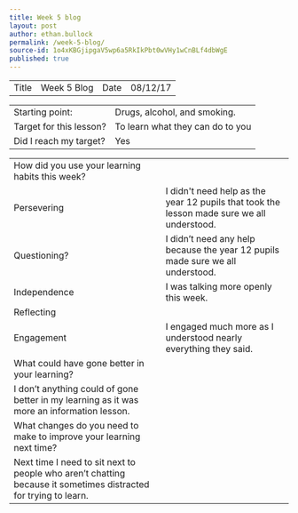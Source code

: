 ```yaml
---
title: Week 5 blog
layout: post
author: ethan.bullock
permalink: /week-5-blog/
source-id: 1o4xKBGjipgaV5wp6a5RkIkPbt0wVHy1wCnBLf4dbWgE
published: true
---
```

<table>
  <tr>
    <td>Title</td>
    <td>Week 5 Blog</td>
    <td>Date</td>
    <td>08/12/17</td>
  </tr>
</table>


<table>
  <tr>
    <td>Starting point:</td>
    <td>Drugs, alcohol, and smoking.</td>
  </tr>
  <tr>
    <td>Target for this lesson?</td>
    <td>To learn what they can do to you</td>
  </tr>
  <tr>
    <td>Did I reach my target? </td>
    <td>Yes</td>
  </tr>
</table>


<table>
  <tr>
    <td>How did you use your learning habits this week?</td>
    <td></td>
  </tr>
  <tr>
    <td>Persevering</td>
    <td>I didn't need help as the year 12 pupils that took the lesson made sure we all understood.</td>
  </tr>
  <tr>
    <td>Questioning?</td>
    <td>I didn’t need any help because the year 12 pupils made sure we all understood.</td>
  </tr>
  <tr>
    <td>Independence</td>
    <td>I was talking more openly this week.</td>
  </tr>
  <tr>
    <td>Reflecting</td>
    <td></td>
  </tr>
  <tr>
    <td>Engagement</td>
    <td>I engaged much more as I understood nearly everything they said.</td>
  </tr>
  <tr>
    <td>What could have gone better in your learning?</td>
    <td></td>
  </tr>
  <tr>
    <td>I don’t anything could of gone better in my learning as it was more an information lesson.</td>
    <td></td>
  </tr>
  <tr>
    <td>What changes do you need to make to improve your learning next time?</td>
    <td></td>
  </tr>
  <tr>
    <td>Next time I need to sit next to people who aren’t chatting because it sometimes distracted for trying to learn.</td>
    <td></td>
  </tr>
</table>


